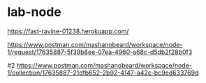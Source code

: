 # lab-node

https://fast-ravine-01238.herokuapp.com/

https://www.postman.com/mashanobeard/workspace/node-1/request/17635887-5f39b8ee-07ea-4960-a68c-d5db2f28b0f3

#2 https://www.postman.com/mashanobeard/workspace/node-1/collection/17635887-21dfb652-2b92-4147-a42c-bc9ed633769d